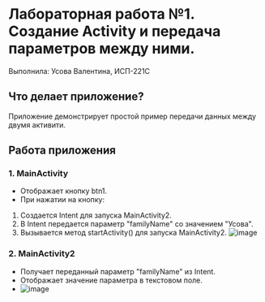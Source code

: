 # Лабораторная работа №1. Создание Activity и передача параметров между ними.
Выполнила: Усова Валентина, ИСП-221С
## Что делает приложение?

Приложение демонстрирует простой пример передачи данных между двумя активити. 

## Работа приложения

### 1.  MainActivity
* Отображает кнопку btn1.
* При нажатии на кнопку: 
1. Создается Intent для запуска MainActivity2.
2. В Intent передается параметр "familyName" со значением "Усова". 
3. Вызывается метод startActivity() для запуска MainActivity2.
   ![image](https://github.com/user-attachments/assets/a81ef191-68ec-488a-953c-c8c54cdb55bf)


### 2.  MainActivity2

* Получает переданный параметр "familyName" из Intent.
* Отображает значение параметра в текстовом поле.
* ![image](https://github.com/user-attachments/assets/19a9deef-a521-442e-af06-8632e28cf597)
